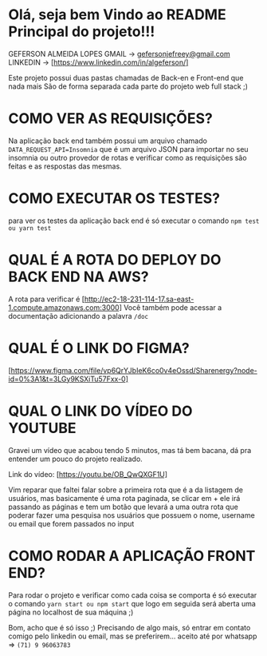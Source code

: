# Olá, seja bem Vindo ao README Principal do projeto!!!
GEFERSON ALMEIDA LOPES
GMAIL -> gefersonjefreey@gmail.com
LINKEDIN -> [https://www.linkedin.com/in/algeferson/]

Este projeto possui duas pastas chamadas de Back-en e Front-end 
que nada mais São de forma separada cada parte do projeto web full stack ;)


# COMO VER AS REQUISIÇÕES?

Na aplicação back end também possui um arquivo chamado ``DATA_REQUEST_API=Insomnia`` que é um arquivo JSON para importar no seu insomnia ou outro provedor de rotas e verificar como as requisições são feitas e as respostas das mesmas.


# COMO EXECUTAR OS TESTES?

para ver os testes da aplicação back end é só executar o comando ``npm test ou yarn test``


# QUAL É A ROTA DO DEPLOY DO BACK END NA AWS? 

A rota para verificar é [http://ec2-18-231-114-17.sa-east-1.compute.amazonaws.com:3000]
Você também pode acessar a documentação adicionando a palavra ``/doc``


# QUAL É O LINK DO FIGMA?

[https://www.figma.com/file/vp6QrYJbIeK6co0v4eOssd/Sharenergy?node-id=0%3A1&t=3LGy9KSXiTu57Fxx-0]


# QUAL O LINK DO VÍDEO DO YOUTUBE

Gravei um vídeo que acabou tendo 5 minutos, mas tá bem bacana, dá pra entender um pouco do projeto realizado.

Link do vídeo: [https://youtu.be/OB_QwQXGF1U]

Vim reparar que faltei falar sobre a primeira rota que é a da listagem de usuários, mas basicamente é uma rota paginada, se clicar em + ele irá passando as páginas e tem um botão que levará a uma outra rota que poderar fazer uma pesquisa nos usuários que possuem o nome, username ou email que forem passados no input

# COMO RODAR A APLICAÇÃO FRONT END? 

Para rodar o projeto e verificar como cada coisa se comporta é só executar o comando `yarn start ou npm start` que logo em seguida será aberta uma página no localhost de sua máquina ;)



Bom, acho que é só isso ;)
Precisando de algo mais, só entrar em contato comigo pelo linkedin ou email, mas se preferirem... aceito até por whatsapp => `(71) 9 96063783`
